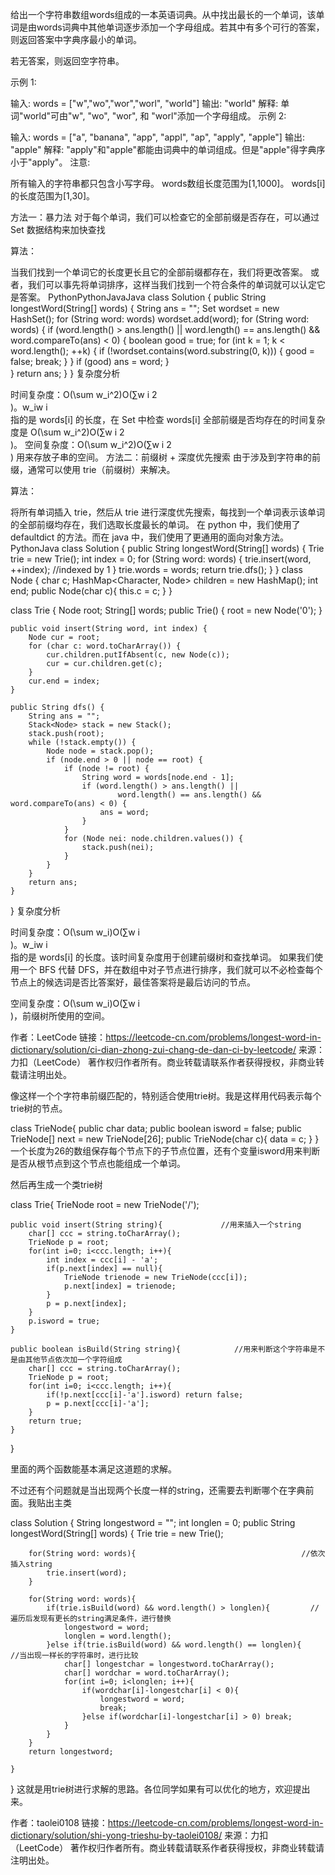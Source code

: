 给出一个字符串数组words组成的一本英语词典。从中找出最长的一个单词，该单词是由words词典中其他单词逐步添加一个字母组成。若其中有多个可行的答案，则返回答案中字典序最小的单词。

若无答案，则返回空字符串。

示例 1:

输入: 
words = ["w","wo","wor","worl", "world"]
输出: "world"
解释: 
单词"world"可由"w", "wo", "wor", 和 "worl"添加一个字母组成。
示例 2:

输入: 
words = ["a", "banana", "app", "appl", "ap", "apply", "apple"]
输出: "apple"
解释: 
"apply"和"apple"都能由词典中的单词组成。但是"apple"得字典序小于"apply"。
注意:

所有输入的字符串都只包含小写字母。
words数组长度范围为[1,1000]。
words[i]的长度范围为[1,30]。


方法一：暴力法
对于每个单词，我们可以检查它的全部前缀是否存在，可以通过 Set 数据结构来加快查找

算法：

当我们找到一个单词它的长度更长且它的全部前缀都存在，我们将更改答案。
或者，我们可以事先将单词排序，这样当我们找到一个符合条件的单词就可以认定它是答案。
PythonPythonJavaJava
class Solution {
    public String longestWord(String[] words) {
        String ans = "";
        Set<String> wordset = new HashSet();
        for (String word: words) wordset.add(word);
        for (String word: words) {
            if (word.length() > ans.length() ||
                    word.length() == ans.length() && word.compareTo(ans) < 0) {
                boolean good = true;
                for (int k = 1; k < word.length(); ++k) {
                    if (!wordset.contains(word.substring(0, k))) {
                        good = false;
                        break;
                    }
                }
                if (good) ans = word;
            }    
        }
        return ans;
    }
}
复杂度分析

时间复杂度：O(\sum w_i^2)O(∑w 
i
2
​	
 )。w_iw 
i
​	
  指的是 words[i] 的长度，在 Set 中检查 words[i] 全部前缀是否均存在的时间复杂度是 O(\sum w_i^2)O(∑w 
i
2
​	
 )。
空间复杂度：O(\sum w_i^2)O(∑w 
i
2
​	
 ) 用来存放子串的空间。
方法二：前缀树 + 深度优先搜索
由于涉及到字符串的前缀，通常可以使用 trie（前缀树）来解决。

算法：

将所有单词插入 trie，然后从 trie 进行深度优先搜索，每找到一个单词表示该单词的全部前缀均存在，我们选取长度最长的单词。
在 python 中，我们使用了 defaultdict 的方法。而在 java 中，我们使用了更通用的面向对象方法。
PythonJava
class Solution {
    public String longestWord(String[] words) {
        Trie trie = new Trie();
        int index = 0;
        for (String word: words) {
            trie.insert(word, ++index); //indexed by 1
        }
        trie.words = words;
        return trie.dfs();
    }
}
class Node {
    char c;
    HashMap<Character, Node> children = new HashMap();
    int end;
    public Node(char c){
        this.c = c;
    }
}

class Trie {
    Node root;
    String[] words;
    public Trie() {
        root = new Node('0');
    }

    public void insert(String word, int index) {
        Node cur = root;
        for (char c: word.toCharArray()) {
            cur.children.putIfAbsent(c, new Node(c));
            cur = cur.children.get(c);
        }
        cur.end = index;
    }

    public String dfs() {
        String ans = "";
        Stack<Node> stack = new Stack();
        stack.push(root);
        while (!stack.empty()) {
            Node node = stack.pop();
            if (node.end > 0 || node == root) {
                if (node != root) {
                    String word = words[node.end - 1];
                    if (word.length() > ans.length() ||
                            word.length() == ans.length() && word.compareTo(ans) < 0) {
                        ans = word;
                    }
                }
                for (Node nei: node.children.values()) {
                    stack.push(nei);
                }
            }
        }
        return ans;
    }
}
复杂度分析

时间复杂度：O(\sum w_i)O(∑w 
i
​	
 )。w_iw 
i
​	
  指的是 words[i] 的长度。该时间复杂度用于创建前缀树和查找单词。
如果我们使用一个 BFS 代替 DFS，并在数组中对子节点进行排序，我们就可以不必检查每个节点上的候选词是否比答案好，最佳答案将是最后访问的节点。

空间复杂度：O(\sum w_i)O(∑w 
i
​	
 )，前缀树所使用的空间。

作者：LeetCode
链接：https://leetcode-cn.com/problems/longest-word-in-dictionary/solution/ci-dian-zhong-zui-chang-de-dan-ci-by-leetcode/
来源：力扣（LeetCode）
著作权归作者所有。商业转载请联系作者获得授权，非商业转载请注明出处。



像这样一个个字符串前缀匹配的，特别适合使用trie树。我是这样用代码表示每个trie树的节点。

class TrieNode{
    public char data;
    public boolean isword = false;
    public TrieNode[] next = new TrieNode[26];
    public TrieNode(char c){
        data = c;
    }
}
一个长度为26的数组保存每个节点下的子节点位置，还有个变量isword用来判断是否从根节点到这个节点也能组成一个单词。

然后再生成一个类trie树

class Trie{
    TrieNode root = new TrieNode('/');
    
    public void insert(String string){             //用来插入一个string
        char[] ccc = string.toCharArray();
        TrieNode p = root;
        for(int i=0; i<ccc.length; i++){
            int index = ccc[i] - 'a';
            if(p.next[index] == null){
                TrieNode trienode = new TrieNode(ccc[i]);
                p.next[index] = trienode;
            }
            p = p.next[index];
        }
        p.isword = true;
    }

    public boolean isBuild(String string){            //用来判断这个字符串是不是由其他节点依次加一个字符组成
        char[] ccc = string.toCharArray();
        TrieNode p = root;
        for(int i=0; i<ccc.length; i++){
            if(!p.next[ccc[i]-'a'].isword) return false;
            p = p.next[ccc[i]-'a'];
        }
        return true;
    }

}

里面的两个函数能基本满足这道题的求解。

不过还有个问题就是当出现两个长度一样的string，还需要去判断哪个在字典前面。我贴出主类

class Solution {
    String longestword = "";
    int longlen = 0;
    public String longestWord(String[] words) {
        Trie trie = new Trie();
        
        for(String word: words){                                     //依次插入string
            trie.insert(word);
        }
        
        for(String word: words){
            if(trie.isBuild(word) && word.length() > longlen){         //遍历后发现有更长的string满足条件，进行替换
                longestword = word;
                longlen = word.length();
            }else if(trie.isBuild(word) && word.length() == longlen){     //当出现一样长的字符串时，进行比较
                char[] longestchar = longestword.toCharArray();
                char[] wordchar = word.toCharArray();
                for(int i=0; i<longlen; i++){
                    if(wordchar[i]-longestchar[i] < 0){
                        longestword = word;
                        break;
                    }else if(wordchar[i]-longestchar[i] > 0) break;
                }
            }
        }
        return longestword;
            
    }
}
这就是用trie树进行求解的思路。各位同学如果有可以优化的地方，欢迎提出来。

作者：taolei0108
链接：https://leetcode-cn.com/problems/longest-word-in-dictionary/solution/shi-yong-trieshu-by-taolei0108/
来源：力扣（LeetCode）
著作权归作者所有。商业转载请联系作者获得授权，非商业转载请注明出处。
